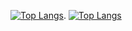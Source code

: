 [![Top Langs](https://github-readme-stats.vercel.app/api?username=sepehrtvk&show_icons=true&theme=radical)](https://github.com/anuraghazra/github-readme-stats).  [![Top Langs](https://github-readme-stats.vercel.app/api/top-langs/?username=sepehrtvk&layout=compact)](https://github.com/anuraghazra/github-readme-stats)

